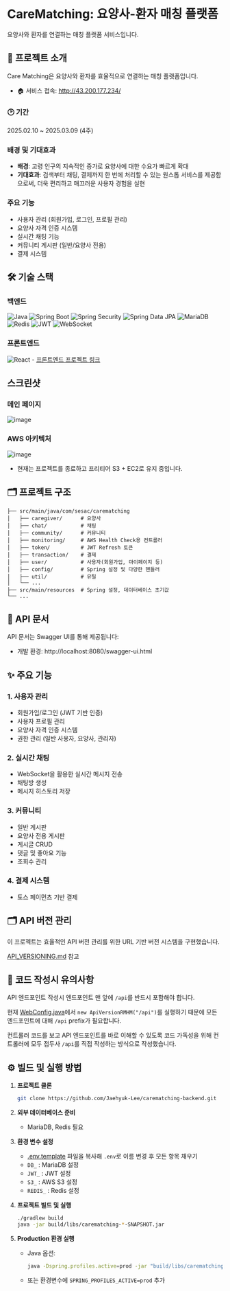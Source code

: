 # CareMatching: 요양사-환자 매칭 플랫폼

요양사와 환자를 연결하는 매칭 플랫폼 서비스입니다.

## 📘 프로젝트 소개

Care Matching은 요양사와 환자를 효율적으로 연결하는 매칭 플랫폼입니다.

* 🏠 서비스 접속: http://43.200.177.234/

### 🕑 기간

2025.02.10 ~ 2025.03.09 (4주)

### 배경 및 기대효과

* **배경**: 
고령 인구의 지속적인 증가로 요양사에 대한 수요가 빠르게 확대
* **기대효과**: 
검색부터 채팅, 결제까지 한 번에 처리할 수 있는 원스톱 서비스를 제공함으로써, 더욱 편리하고 매끄러운 사용자 경험을 실현

### 주요 기능

- 사용자 관리 (회원가입, 로그인, 프로필 관리)
- 요양사 자격 인증 시스템
- 실시간 채팅 기능
- 커뮤니티 게시판 (일반/요양사 전용)
- 결제 시스템

## 🛠️ 기술 스택

### 백엔드

![Java](https://img.shields.io/badge/Java-21-blue?style=flat&logo=java)
![Spring Boot](https://img.shields.io/badge/Spring%20Boot-3-6DB33F?style=flat-square&logo=Spring&logoColor=white)
![Spring Security](https://img.shields.io/badge/Spring%20Security-6DB33F?style=flat&logo=spring&logoColor=white)
![Spring Data JPA](https://img.shields.io/badge/Spring_Data_JPA-6DB33F?style=flat)
![MariaDB](https://img.shields.io/badge/MariaDB-003545?style=flat&logo=mariadb)
![Redis](https://img.shields.io/badge/Redis-DC382D?style=flat&logo=redis&logoColor=white)
![JWT](https://img.shields.io/badge/JWT-black?style=flat&logo=JSON%20web%20tokens)
![WebSocket](https://img.shields.io/badge/WebSocket-000000?style=flat)

### 프론트엔드
![React](https://img.shields.io/badge/React-61DAFB?style=flat&logo=react&logoColor=black) - [프론트엔드 프로젝트 링크](https://github.com/Jaehyuk-Lee/carematching-front)

## 스크린샷

### 메인 페이지

![image](docs/images/readme/main_page.png)

### AWS 아키텍처

![image](docs/images/readme/AWS.png)

* 현재는 프로젝트를 종료하고 프리티어 S3 + EC2로 유지 중입니다.

## 🗂️ 프로젝트 구조
```
├── src/main/java/com/sesac/carematching
│   ├── caregiver/      # 요양사
│   ├── chat/           # 채팅
│   ├── community/      # 커뮤니티
│   ├── monitoring/     # AWS Health Check용 컨트롤러
│   ├── token/          # JWT Refresh 토큰
│   ├── transaction/    # 결제
│   ├── user/           # 사용자(회원가입, 마이페이지 등)
│   ├── config/         # Spring 설정 및 다양한 핸들러
│   ├── util/           # 유틸
│   └── ...
├── src/main/resources  # Spring 설정, 데이터베이스 초기값
└── ...
```

## 📄 API 문서

API 문서는 Swagger UI를 통해 제공됩니다:
- 개발 환경: http://localhost:8080/swagger-ui.html

## ✨ 주요 기능

### 1. 사용자 관리
- 회원가입/로그인 (JWT 기반 인증)
- 사용자 프로필 관리
- 요양사 자격 인증 시스템
- 권한 관리 (일반 사용자, 요양사, 관리자)

### 2. 실시간 채팅
- WebSocket을 활용한 실시간 메시지 전송
- 채팅방 생성
- 메시지 히스토리 저장

### 3. 커뮤니티
- 일반 게시판
- 요양사 전용 게시판
- 게시글 CRUD
- 댓글 및 좋아요 기능
- 조회수 관리

### 4. 결제 시스템
- 토스 페이먼츠 기반 결제

## 🗂️ API 버전 관리

이 프로젝트는 효율적인 API 버전 관리를 위한 URL 기반 버전 시스템을 구현했습니다.

[API_VERSIONING.md](./docs/API_VERSIONING.md) 참고

## 📝 코드 작성시 유의사항

API 엔드포인트 작성시 엔드포인트 맨 앞에 `/api`를 반드시 포함해야 합니다.

현재 [WebConfig.java](./src/main/java/com/sesac/carematching/config/WebConfig.java)에서 `new ApiVersionRMHM("/api")`를 실행하기 때문에 모든 엔드포인트에 대해 `/api` prefix가 필요합니다.

컨트롤러 코드를 보고 API 엔드포인트를 바로 이해할 수 있도록 코드 가독성을 위해 컨트롤러에 모두 접두사 `/api`를 직접 작성하는 방식으로 작성했습니다.

## ⚙️ 빌드 및 실행 방법

1. **프로젝트 클론**
    ```bash
    git clone https://github.com/Jaehyuk-Lee/carematching-backend.git
    ```

2. **외부 데이터베이스 준비**
    - MariaDB, Redis 필요

3. **환경 변수 설정**
    - [.env.template](./.env.template) 파일을 복사해 `.env`로 이름 변경 후 모든 항목 채우기
    - `DB_` : MariaDB 설정
    - `JWT_` : JWT 설정
    - `S3_` : AWS S3 설정
    - `REDIS_` : Redis 설정

4. **프로젝트 빌드 및 실행**
    ```bash
    ./gradlew build
    java -jar build/libs/carematching-*-SNAPSHOT.jar
    ```

5. **Production 환경 실행**
    - Java 옵션:  
      ```bash
      java -Dspring.profiles.active=prod -jar "build/libs/carematching-*-SNAPSHOT.jar"
      ```
    - 또는 환경변수에 `SPRING_PROFILES_ACTIVE=prod` 추가
